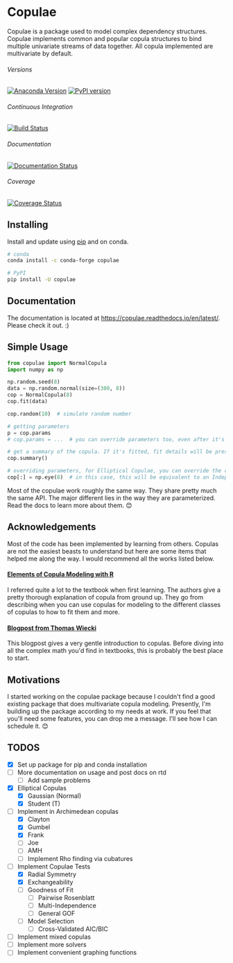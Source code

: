 # Copulae

Copulae is a package used to model complex dependency structures. Copulae implements common and popular copula structures to bind multiple univariate streams of data together. All copula implemented are multivariate by default. 

###### Versions

[![Anaconda Version](https://anaconda.org/conda-forge/copulae/badges/version.svg)](https://anaconda.org/conda-forge/copulae/badges/version.svg)
[![PyPI version](https://badge.fury.io/py/copulae.svg)](https://badge.fury.io/py/copulae)

###### Continuous Integration

[![Build Status](https://travis-ci.com/DanielBok/copulae.svg?branch=master)](https://travis-ci.com/DanielBok/copulae)

###### Documentation

[![Documentation Status](https://readthedocs.org/projects/copulae/badge/?version=latest)](https://copulae.readthedocs.io/en/latest/?badge=latest)

###### Coverage

[![Coverage Status](https://coveralls.io/repos/github/DanielBok/copulae/badge.svg?branch=master)](https://coveralls.io/github/DanielBok/copulae?branch=master)

## Installing

Install and update using [pip](https://pip.pypa.io/en/stable/quickstart/) and on conda.

```bash
# conda
conda install -c conda-forge copulae 

```

```bash
# PyPI
pip install -U copulae
```

## Documentation

The documentation is located at https://copulae.readthedocs.io/en/latest/. Please check it out. :)


## Simple Usage

```python
from copulae import NormalCopula
import numpy as np

np.random.seed(8)
data = np.random.normal(size=(300, 8))
cop = NormalCopula(8)
cop.fit(data)

cop.random(10)  # simulate random number

# getting parameters
p = cop.params
# cop.params = ...  # you can override parameters too, even after it's fitted!  

# get a summary of the copula. If it's fitted, fit details will be present too
cop.summary()

# overriding parameters, for Elliptical Copulae, you can override the correlation matrix
cop[:] = np.eye(8)  # in this case, this will be equivalent to an Independent Copula
```

Most of the copulae work roughly the same way. They share pretty much the same API. The major different lies in the way they are parameterized. Read the docs to learn more about them. 😊


## Acknowledgements

Most of the code has been implemented by learning from others. Copulas are not the easiest beasts to understand but here are some items that helped me along the way. I would recommend all the works listed below.

#### [Elements of Copula Modeling with R](https://www.amazon.com/Elements-Copula-Modeling-Marius-Hofert/dp/3319896342/)

I referred quite a lot to the textbook when first learning. The authors give a pretty thorough explanation of copula from ground up. They go from describing when you can use copulas for modeling to the different classes of copulas to how to fit them and more.

#### [Blogpost from Thomas Wiecki](https://twiecki.io/blog/2018/05/03/copulas/) 

This blogpost gives a very gentle introduction to copulas. Before diving into all the complex math you'd find in textbooks, this is probably the best place to start. 

## Motivations

I started working on the copulae package because I couldn't find a good existing package that does multivariate copula modeling. Presently, I'm building up the package according to my needs at work. If you feel that you'll need some features, you can drop me a message. I'll see how I can schedule it. 😊

## TODOS

- [x] Set up package for pip and conda installation
- [ ] More documentation on usage and post docs on rtd
    - [ ] Add sample problems
- [x] Elliptical Copulas
    - [x] Gaussian (Normal)
    - [x] Student (T)
- [ ] Implement in Archimedean copulas
    - [x] Clayton
    - [x] Gumbel
    - [x] Frank
    - [ ] Joe
    - [ ] AMH 
    - [ ] Implement Rho finding via cubatures
- [ ] Implement Copulae Tests
    - [x] Radial Symmetry
    - [x] Exchangeability
    - [ ] Goodness of Fit
        - [ ] Pairwise Rosenblatt
        - [ ] Multi-Independence
        - [ ] General GOF
    - [ ] Model Selection
        - [ ] Cross-Validated AIC/BIC
- [ ] Implement mixed copulas
- [ ] Implement more solvers
- [ ] Implement convenient graphing functions
